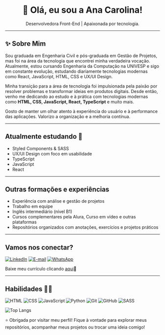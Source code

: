 <h1 align="center">👋 Olá, eu sou a Ana Carolina!</h1>

<p align="center">
Desenvolvedora Front-End | Apaixonada por tecnologia.
</p>

---

## ✨ Sobre Mim

Sou graduada em Engenharia Civil e pós-graduada em Gestão de Projetos, mas foi na área da tecnologia que encontrei minha verdadeira vocação. Atualmente, estou cursando Engenharia da Computação na UNIVESP e sigo em constante evolução, estudando diariamente tecnologias modernas como React, JavaScript, HTML, CSS e UX/UI Design.

Minha transição para a área de tecnologia foi impulsionada pela paixão por resolver problemas e transformar ideias em produtos digitais. Desde então, venho me dedicando ao estudo e à prática com tecnologias modernas como **HTML, CSS, JavaScript, React, TypeScript** e muito mais.

Gosto de manter um olhar atento à experiência do usuário e à performance das aplicações. Valorizo a organização e a melhoria contínua.

---

## Atualmente estudando 🧠
 
- Styled Components & SASS  
- UX/UI Design com foco em usabilidade  
- TypeScript
- JavaScript
- React

---

## Outras formações e experiências

- Experiência com análise e gestão de projetos  
- Trabalho em equipe 
- Inglês intermediário (nível B1)  
- Cursos complementares pela Alura, Curso em vídeo e outras plataformas  
- Repositórios organizados com anotações, exercícios e projetos práticos

---

## Vamos nos conectar?

[![LinkedIn](https://img.shields.io/badge/LinkedIn-4F57CE?style=for-the-badge&logo=linkedin&logoColor=F)](https://www.linkedin.com/in/carolinamerloti/)  [![E-mail](https://img.shields.io/badge/-Email-C551C1?style=for-the-badge&logo=gmail&logoColor=FFF)](mailto:desenvolvedora.ana.silva@gmail.com)  [![WhatsApp](https://img.shields.io/badge/WhatsApp-DD81A0?style=for-the-badge&logo=whatsapp&logoColor=FFF)](https://wa.me/5518998219709) 

Baixe meu currículo clicando [aqui](https://github.com/anac-silva/anac-silva/blob/main/Ana%20Carolina_CV.pdf)📄

---

## Habilidades 👩‍💻
![HTML](https://img.shields.io/badge/HTML5-4F57CE?style=for-the-badge&logo=html5&logoColor=FFF)  ![CSS](https://img.shields.io/badge/CSS3-9053C7?style=for-the-badge&logo=css3&logoColor=FFF) ![JavaScript](https://img.shields.io/badge/JavaScript-C551C1?style=for-the-badge&logo=JavaScript&logoColor=FFF) ![Python](https://img.shields.io/badge/Python-D063B3?style=for-the-badge&logo=python&logoColor=FFF)  ![Git](https://img.shields.io/badge/Git-DD81A0?style=for-the-badge&logo=git&logoColor=FFF)  ![GitHub](https://img.shields.io/badge/GitHub-F3B182?style=for-the-badge&logo=github) ![SASS](https://img.shields.io/badge/SASS-FFCC70?style=for-the-badge&logo=sass&logoColor=FFF) 

![Top Langs](https://github-readme-stats.vercel.app/api/top-langs/?username=anac-silva&hide_progress=true&theme=ambient_gradient&v=1)

⭐ Obrigada por visitar meu perfil! Fique à vontade para explorar meus repositórios, acompanhar meus projetos ou trocar uma ideia comigo!
